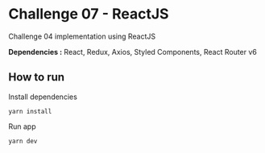 ﻿# Challenge 07 - ReactJS
Challenge 04 implementation using ReactJS

**Dependencies :** React, Redux, Axios, Styled Components, React Router v6
## How to run
Install dependencies

    yarn install
Run app

    yarn dev

